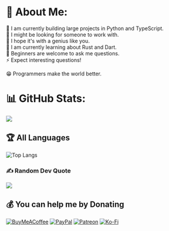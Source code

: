 # 💫 About Me:
🔭 I am currently building large projects in Python and TypeScript.<br>👯 I might be looking for someone to work with.<br>🤝 I hope it's with a genius like you.<br>🌱 I am currently learning about Rust and Dart.<br>💬 Beginners are welcome to ask me questions.<br>⚡ Expect interesting questions!<br>

😁 Programmers make the world better.

# 📊 GitHub Stats:
![](https://github-readme-streak-stats.herokuapp.com/?user=LeroyK111&theme=dark&hide_border=false)<br/>

## 🏆 All Languages
![Top Langs](https://github-readme-stats.vercel.app/api/top-langs/?username=LeroyK111&layout=compact&hide=css,html,less,scss,sass)

### ✍️ Random Dev Quote
![](https://quotes-github-readme.vercel.app/api?type=horizontal&theme=merko)

## 💰 You can help me by Donating
[![BuyMeACoffee](https://img.shields.io/badge/Buy%20Me%20a%20Coffee-ffdd00?style=for-the-badge&logo=buy-me-a-coffee&logoColor=black)](https://buymeacoffee.com/LeroyK) [![PayPal](https://img.shields.io/badge/PayPal-00457C?style=for-the-badge&logo=paypal&logoColor=white)](https://paypal.me/LeroyKai) [![Patreon](https://img.shields.io/badge/Patreon-F96854?style=for-the-badge&logo=patreon&logoColor=white)](https://patreon.com/LeroyK) [![Ko-Fi](https://img.shields.io/badge/Ko--fi-F16061?style=for-the-badge&logo=ko-fi&logoColor=white)](https://ko-fi.com/leroyk) 


